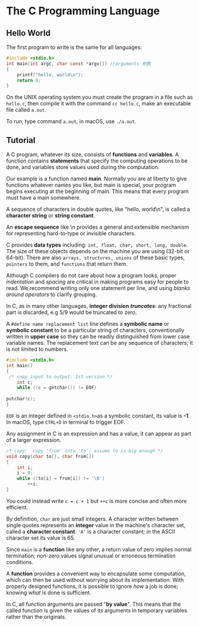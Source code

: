 # The C Programming Language

## Hello World

The first program to write is the same for all languages:

```c
#include <stdio.h>
int main(int argc, char const *argv[]) //arguments 参数
{
    printf("hello, world\n"); 
    return 0;
}
```

On the UNIX operating system you must create the program in a file such as `hello.c`, then compile it with the command `cc hello.c`, make an executable file called `a.out`.

To run, type command `a.out`, in macOS, use `./a.out`.

## Tutorial

A C program, whatever its size, consists of **functions** and **variables**. A function contains **statements** that specify the computing operations to be done, and variables store values used during the computation. 

Our example is a function named **main**. Normally you are at liberty to give functions whatever names you like, but main is special, your program begins executing at the beginning of main. This means that every program must have a main somewhere.

A sequence of characters in double quotes, like "hello, world\n", is called a **character string** or **string constant**.

An **escape sequence** like \n provides a general and extensible mechanism for representing hard-to-type or invisible characters.

C provides **data types** including: `int, float, char, short, long, double`. The size of these objects depends on the machine you are using \(32-bit or 64-bit\). There are also `arrays, structures, unions` of these basic types, `pointers` to them, and `functions` that return them.

Although C compilers do not care about how a program looks, proper _indentation_ and _spacing_ are critical in making programs easy for people to read. We recommend writing only one statement per line, and using _blanks around operators_ to clarify grouping.

In C, as in many other languages, **integer** **division** _**truncates**_: any fractional part is discarded, e.g 5/9 would be truncated to zero.

A `#define name replacement list` line defines a **symbolic name** or **symbolic constant** to be a particular string of characters, conventionally written in **upper case** so they can be readily distinguished from lower case variable names. The replacement text can be any sequence of characters; it is not limited to numbers.

```c
#include <stdio.h>
int main(){ /* copy input to output; 1st version */
    int c;
    while ((c = getchar()) != EOF)
        putchar(c);
}
```

`EOF` is an integer defined in `<stdio.h>`as a symbolic constant, its value is **-1**. In macOS, type `CTRL+D` in terminal to trigger EOF.

Any assignment in C is an expression and has a value, it can appear as part of a larger expression.

```c
/* copy:  copy 'from' into 'to'; assume to is big enough */
void copy(char to[], char from[]) 
{
    int i;
    i = 0;
    while ((to[i] = from[i]) != '\0')
        ++i; 
}
```

You could instead write `c = c + 1` but `++c` is more concise and often more efficient.

By definition, `char` are just small integers. A character written between single quotes represents an **integer** value in the machine's character set, called a **character constant**. `'A'` is a character constant; in the ASCII character set its value is 65.

Since `main` is a **function** like any other, a return value of zero implies normal termination; non-zero values signal unusual or erroneous termination conditions.

A **function** provides a convenient way to encapsulate some computation, which can then be used without worrying about its implementation. With properly designed functions, it is possible to ignore _how_ a job is done; knowing _what_ is done is sufficient.

In C, all function arguments are passed "**by value**". This means that the called function is given the values of its arguments in temporary variables rather than the originals.

